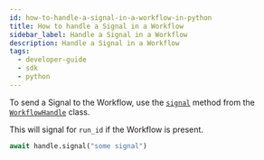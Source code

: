 ```yaml
---
id: how-to-handle-a-signal-in-a-workflow-in-python
title: How to handle a Signal in a Workflow
sidebar_label: Handle a Signal in a Workflow
description: Handle a Signal in a Workflow
tags:
  - developer-guide
  - sdk
  - python
---
```


To send a Signal to the Workflow, use the [`signal`](https://python.temporal.io/temporalio.client.workflowhandle#signal) method from the [`WorkflowHandle`](https://python.temporal.io/temporalio.client.workflowhandle) class.

This will signal for `run_id` if the Workflow is present.

```python
await handle.signal("some signal")
```
